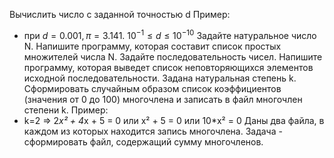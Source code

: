 Вычислить число c заданной точностью d
Пример:
- при $d = 0.001, π = 3.141.$    $10^{-1} ≤ d ≤10^{-10}$
Задайте натуральное число N. Напишите программу, которая составит список простых множителей числа N.
Задайте последовательность чисел. Напишите программу, которая выведет список неповторяющихся элементов исходной последовательности.
Задана натуральная степень k. Сформировать случайным образом список коэффициентов (значения от 0 до 100) многочлена и записать в файл многочлен степени k.
Пример:
- k=2 => 2*x² + 4*x + 5 = 0 или x² + 5 = 0 или 10*x² = 0
Даны два файла, в каждом из которых находится запись многочлена. Задача - сформировать файл, содержащий сумму многочленов.